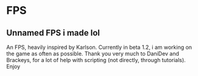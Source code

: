 # FPS
Unnamed FPS i made lol
--------------------
An FPS, heavily inspired by Karlson. Currently in beta 1.2, i am working on the game as often as possible. Thank you very much to DaniDev and Brackeys, for a lot of help with scripting (not directly, through tutorials). Enjoy
